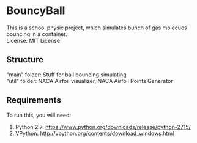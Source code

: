 # BouncyBall
This is a school physic project, which simulates bunch of gas molecues bouncing in a container.  
License: MIT License  
## Structure
"main" folder: Stuff for ball bouncing simulating  
"util" folder: NACA Airfoil visualizer, NACA Airfoil Points Generator  
## Requirements
To run this, you will need:  
1. Python 2.7: https://www.python.org/downloads/release/python-2715/
2. VPython: http://vpython.org/contents/download_windows.html
